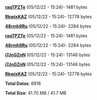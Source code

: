 [**raqTPZTe**](/data/raqTPZTe.txt) (05/12/22 - 15:24)- 1481 bytes

[**RkwixKAZ**](/data/RkwixKAZ.txt) (05/12/22 - 15:24)- 12778 bytes

[**48rmh9Ru**](/data/48rmh9Ru.txt) (05/12/22 - 15:24)- 2284 bytes

[**raqTPZTe**](/data/raqTPZTe.txt) (05/12/22 - 15:24)- 1481 bytes

[**48rmh9Ru**](/data/48rmh9Ru.txt) (05/12/22 - 15:24)- 2284 bytes

[**i7JnGZnN**](/data/i7JnGZnN.txt) (05/12/22 - 15:24)- 13146 bytes

[**i7JnGZnN**](/data/i7JnGZnN.txt) (05/12/22 - 15:24)- 13146 bytes

[**RkwixKAZ**](/data/RkwixKAZ.txt) (05/12/22 - 15:24)- 12778 bytes

**Total Datas**: 6916

**Total Size**: 41.70 MB / 41.7 MB